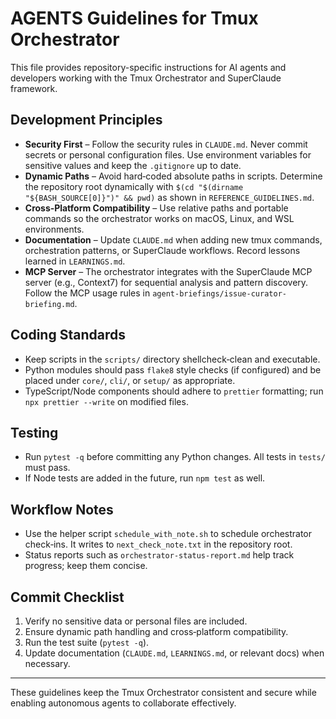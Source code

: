 # AGENTS Guidelines for Tmux Orchestrator

This file provides repository-specific instructions for AI agents and developers working with the Tmux Orchestrator and SuperClaude framework.

## Development Principles

- **Security First** – Follow the security rules in `CLAUDE.md`. Never commit secrets or personal configuration files. Use environment variables for sensitive values and keep the `.gitignore` up to date.
- **Dynamic Paths** – Avoid hard‑coded absolute paths in scripts. Determine the repository root dynamically with `$(cd "$(dirname "${BASH_SOURCE[0]}")" && pwd)` as shown in `REFERENCE_GUIDELINES.md`.
- **Cross‑Platform Compatibility** – Use relative paths and portable commands so the orchestrator works on macOS, Linux, and WSL environments.
- **Documentation** – Update `CLAUDE.md` when adding new tmux commands, orchestration patterns, or SuperClaude workflows. Record lessons learned in `LEARNINGS.md`.
- **MCP Server** – The orchestrator integrates with the SuperClaude MCP server (e.g., Context7) for sequential analysis and pattern discovery. Follow the MCP usage rules in `agent-briefings/issue-curator-briefing.md`.

## Coding Standards

- Keep scripts in the `scripts/` directory shellcheck‑clean and executable.
- Python modules should pass `flake8` style checks (if configured) and be placed under `core/`, `cli/`, or `setup/` as appropriate.
- TypeScript/Node components should adhere to `prettier` formatting; run `npx prettier --write` on modified files.

## Testing

- Run `pytest -q` before committing any Python changes. All tests in `tests/` must pass.
- If Node tests are added in the future, run `npm test` as well.

## Workflow Notes

- Use the helper script `schedule_with_note.sh` to schedule orchestrator check‑ins. It writes to `next_check_note.txt` in the repository root.
- Status reports such as `orchestrator-status-report.md` help track progress; keep them concise.

## Commit Checklist

1. Verify no sensitive data or personal files are included.
2. Ensure dynamic path handling and cross‑platform compatibility.
3. Run the test suite (`pytest -q`).
4. Update documentation (`CLAUDE.md`, `LEARNINGS.md`, or relevant docs) when necessary.

---
These guidelines keep the Tmux Orchestrator consistent and secure while enabling autonomous agents to collaborate effectively.

